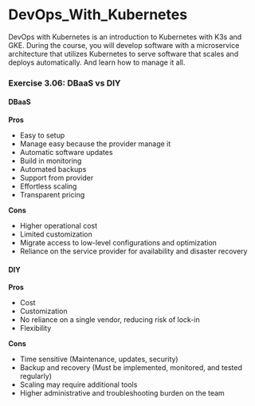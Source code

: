 # DevOps_With_Kubernetes
DevOps with Kubernetes is an introduction to Kubernetes with K3s and GKE. During the course, you will develop software with a microservice architecture that utilizes Kubernetes to serve software that scales and deploys automatically. And learn how to manage it all.

### Exercise 3.06: DBaaS vs DIY

#### DBaaS

**Pros** 
- Easy to setup
- Manage easy because the provider manage it 
- Automatic software updates
- Build in monitoring
- Automated backups
- Support from provider
- Effortless scaling
- Transparent pricing 

**Cons**
- Higher operational cost
- Limited customization
- Migrate access to low-level configurations and optimization
- Reliance on the service provider for availability and disaster recovery

#### DIY

**Pros**
- Cost
- Customization
- No reliance on a single vendor, reducing risk of lock-in
- Flexibility

**Cons**
- Time sensitive (Maintenance, updates, security)
- Backup and recovery (Must be implemented, monitored, and tested regularly)
- Scaling may require additional tools
- Higher administrative and troubleshooting burden on the team
